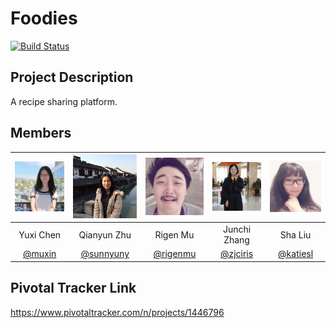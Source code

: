 # Foodies

[![Build Status](https://travis-ci.org/scalableinternetservices/Foodies.svg?branch=master)](https://travis-ci.org/scalableinternetservices/Foodies)

## Project Description
A recipe sharing platform.


## Members

| ![muxin](./res/yuxi.jpg) | ![sunnyuny](./res/qianyun.jpg) | ![rigenmu](./res/rigenmu.jpg) | ![zjciris](./res/junchi.jpg) | ![katiesl](./res/sha.jpg) |
| :------------: | :------------: | :------------: | :------------: | :------------: |
| Yuxi Chen | Qianyun Zhu | Rigen Mu | Junchi Zhang | Sha Liu |
| [@muxin](https://github.com/muxin) | [@sunnyuny](https://github.com/sunnyuny) | [@rigenmu](https://github.com/rigenmu) | [@zjciris](https://github.com/zjciris) | [@katiesl](https://github.com/katiesl) |


## Pivotal Tracker Link
https://www.pivotaltracker.com/n/projects/1446796
